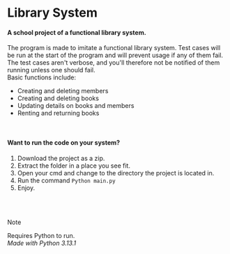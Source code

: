 # Library System
#### A school project of a functional library system.
The program is made to imitate a functional library system. Test cases will be run at the start of the program and will prevent usage if any of them fail.
The test cases aren't verbose, and you'll therefore not be notified of them running unless one should fail.\
Basic functions include:
 - Creating and deleting members
 - Creating and deleting books
 - Updating details on books and members
 - Renting and returning books
<br/>

#### Want to run the code on your system?

1. Download the project as a zip.
2. Extract the folder in a place you see fit.
3. Open your cmd and change to the directory the project is located in.
4. Run the command ``Python main.py``
5. Enjoy.
<br/>
<br/>

> [!NOTE]
> Requires Python to run.\
> *Made with Python 3.13.1*

<!-- This repo is located at https://github.com/thorbm1500/Biblioteksstyringssystem -->
